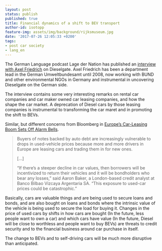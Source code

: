 ```yaml
---
layout: post
status: publish
published: true
title: Financial dynamics of a shift to BEV transport
author-id: isotopp
feature-img: assets/img/background/rijksmuseum.jpg
date: '2017-07-26 12:05:33 +0200'
tags:
- post car society
- lang_en
---
```

The German Language podcast Lage der Nation has published an 
[interview with Axel Friedrich](https://www.kuechenstud.io/lagedernation/2017/07/25/ldn-sommerinterview-1-axel-friedrich-zu-diesel-gate/)
on Dieselgate. Axel Friedrich has been a department lead in the German
Umweltbundesamt until 2008, now working with BUND and other environmental
NGOs in Germany and instrumental in uncovering Dieselgate on the German
side.

The interview contains some very interesting remarks on rental car companies
and car maker owned car leasing companies, and how the shape the car market.
A deprecation of Diesel cars by those leasing companies is instrumental to
transforming the car maret and in promoting the shift to BEVs.

Similar, but different concerns from Bloomberg in 
[Europe’s Car-Leasing Boom Sets Off Alarm Bells](https://www.bloomberg.com/news/articles/2017-06-30/auto-debt-risk-spreads-to-europe-as-leases-create-used-car-glut).

> Buyers of notes backed by auto debt are increasingly vulnerable to drops
> in used-vehicle prices because more and more drivers in Europe are leasing
> cars and trading them in for new ones.
>
> […]
>
> “If there’s a steeper decline in car values, then borrowers will be
> incentivized to return their vehicles and it will be bondholders who bear
> any losses,” said Aaron Baker, a London-based credit analyst at Banco
> Bilbao Vizcaya Argentaria SA. “This exposure to used-car prices could be
> catastrophic.”

Basically, cars are valuable things and are being used to secure loans and
bonds, and are also bought on loans and bonds where the intrinsic value of
the vehicle is being used to secure the load for buying it. Changes in the
price of used cars by shifts in how cars are bought (In the future, less
people want to own a car) and which cars have value (In the future, Diesel
will be close to worthless and people want to buy BEVs) are threats to
credit security and to the financial business around car purchase in itself.

The change to BEVs and to self-driving cars will be much more disruptive
than anticipated.
